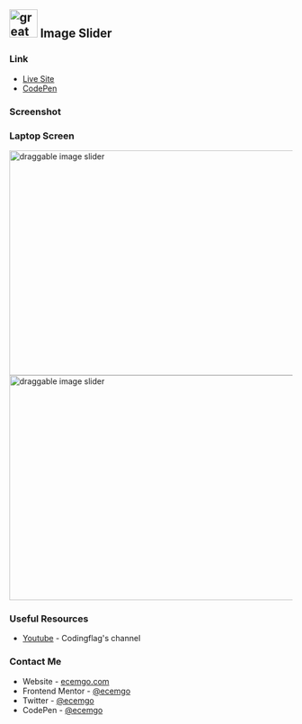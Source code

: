 ## <img src="https://user-images.githubusercontent.com/13468728/233831804-0f5c7ee5-d654-4c13-9c77-a5bd6dc4fe74.jpg" title="great tricks" alt="great tricks" width="50" height="50"/> Image Slider

### Link

- [Live Site](https://ecemgo-image-slider.netlify.app/)
- [CodePen](https://codepen.io/ecemgo/pen/NWEJLyZ)

### Screenshot

<div align="left">
<h3>Laptop Screen</h3>
<img src="https://github.com/ecemgo/mini-samples-great-tricks/assets/13468728/7f7fa89f-95d2-49c2-a3fa-4dee872e8693" title="image slider" alt="draggable image slider" width="600" height="400"/>
<img src="https://github.com/ecemgo/mini-samples-great-tricks/assets/13468728/5ce99e70-eedb-40ca-8cc6-23f6b2ce11ed" title="image slider" alt="draggable image slider" width="600" height="400"/>

</div>

### Useful Resources

- [Youtube](https://www.youtube.com/watch?v=CXsSbzjFWWk) - Codingflag's channel

### Contact Me

- Website - [ecemgo.com](https://www.ecemgo.com/)
- Frontend Mentor - [@ecemgo](https://www.frontendmentor.io/profile/ecemgo)
- Twitter - [@ecemgo](https://twitter.com/ecemgo)
- CodePen - [@ecemgo](https://codepen.io/ecemgo)
